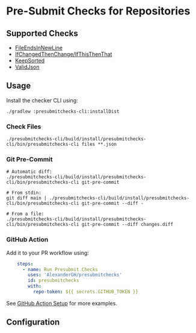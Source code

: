 # Pre-Submit Checks for Repositories

## Supported Checks

- [FileEndsInNewLine](presubmitchecks-core/src/main/kotlin/org/undermined/presubmitchecks/checks/FileEndsInNewLineChecker.md)
- [IfChangedThenChange/IfThisThenThat](presubmitchecks-core/src/main/kotlin/org/undermined/presubmitchecks/checks/IfChangeThenChangeChecker.md)
- [KeepSorted](presubmitchecks-core/src/main/kotlin/org/undermined/presubmitchecks/checks/KeepSortedChecker.md)
- [ValidJson](presubmitchecks-core/src/main/kotlin/org/undermined/presubmitchecks/checks/ValidJsonChecker.md)

## Usage

Install the checker CLI using:

```shell
./gradlew :presubmitchecks-cli:installDist
```

### Check Files

```shell
./presubmitchecks-cli/build/install/presubmitchecks-cli/bin/presubmitchecks-cli files **.json
```

### Git Pre-Commit

```shell
# Automatic diff:
./presubmitchecks-cli/build/install/presubmitchecks-cli/bin/presubmitchecks-cli git-pre-commit

# From stdin:
git diff main | ./presubmitchecks-cli/build/install/presubmitchecks-cli/bin/presubmitchecks-cli git-pre-commit --diff -

# From a file:
./presubmitchecks-cli/build/install/presubmitchecks-cli/bin/presubmitchecks-cli git-pre-commit --diff changes.diff
```

### GitHub Action

Add it to your PR workflow using:

```yaml
    steps:
      - name: Run Presubmit Checks
        uses: 'AlexanderGH/presubmitchecks'
        id: presubmitchecks
        with:
          repo-token: ${{ secrets.GITHUB_TOKEN }}
```

See [GitHub Action Setup](presubmitchecks-cli/src/main/kotlin/org/undermined/presubmitchecks/GitHubAction.md) for
more examples.

## Configuration
